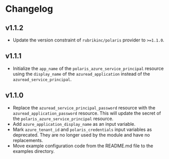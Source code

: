 # Changelog

## v1.1.2
* Update the version constraint of `rubrikinc/polaris` provider to `>=1.1.0`.

## v1.1.1
* Initialize the `app_name` of the `polaris_azure_service_principal` resource using the `display_name` of the
  `azuread_application` instead of the `azuread_service_principal`.

## v1.1.0
* Replace the `azuread_service_principal_password` resource with the `azuread_application_password` resource. This will
  update the secret of the `polaris_azure_service_principal` resource.
* Add `azure_application_display_name` as an input variable.
* Mark `azure_tenant_id` and `polaris_credentials` input variables as deprecated. They are no longer used by the module
  and have no replacements.
* Move example configuration code from the README.md file to the examples directory.
